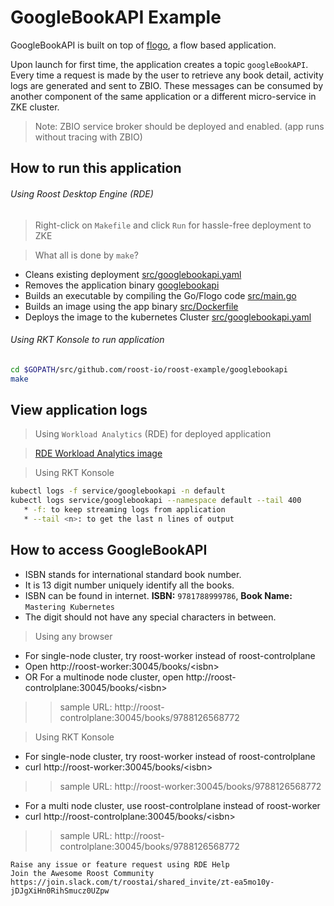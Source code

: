 # GoogleBookAPI Example

GoogleBookAPI is built on top of [flogo](https://www.flogo.io/), a flow based application.

Upon launch for first time, the application creates a topic `googleBookAPI`. 
Every time a request is made by the user to retrieve any book detail, activity logs are generated and sent to ZBIO. These messages can be consumed by another component of the same application or a different micro-service in ZKE cluster.

>Note: ZBIO service broker should be deployed and enabled. (app runs without tracing with ZBIO)

## How to run this application

###### Using Roost Desktop Engine (RDE)

> Right-click on `Makefile` and click `Run` for hassle-free deployment to ZKE

 >What all is done by `make`?
  * Cleans existing deployment [src/googlebookapi.yaml](src/googlebookapi.yaml)
  * Removes the application binary [googlebookapi](googlebookapi)
  * Builds an executable by compiling the Go/Flogo code [src/main.go](src/main.go)
  * Builds an image using the app binary [src/Dockerfile](src/Dockerfile)
  * Deploys the image to the kubernetes Cluster [src/googlebookapi.yaml](src/googlebookapi.yaml)

###### Using RKT Konsole to run application

```bash 
cd $GOPATH/src/github.com/roost-io/roost-example/googlebookapi
make
```

## View application logs 
> Using `Workload Analytics` (RDE) for deployed application

> [RDE Workload Analytics image](show_GoogleBookAPI_pod_logs_and_workload_view)

> Using RKT Konsole
```bash
kubectl logs -f service/googlebookapi -n default
kubectl logs service/googlebookapi --namespace default --tail 400
   * -f: to keep streaming logs from application
   * --tail <n>: to get the last n lines of output
```
## How to access GoogleBookAPI
* ISBN stands for international standard book number.
* It is 13 digit number uniquely identify all the books.
* ISBN can be found in internet. 
 **ISBN:** `9781788999786`, **Book Name:** `Mastering Kubernetes`
* The digit should not have any special characters in between.

> Using any browser 
* For single-node cluster, try roost-worker instead of roost-controlplane
* Open http://roost-worker:30045/books/<isbn\>
* OR For a multinode node cluster, open http://roost-controlplane:30045/books/<isbn\>
>>sample URL: http://roost-controlplane:30045/books/9788126568772

> Using RKT Konsole
  * For single-node cluster, try roost-worker instead of roost-controlplane
  * curl http://roost-worker:30045/books/<isbn\>
  >>sample URL: http://roost-worker:30045/books/9788126568772
  * For a multi node cluster, use roost-controlplane instead of roost-worker
  * curl http://roost-controlplane:30045/books/<isbn\>
  >>sample URL: http://roost-controlplane:30045/books/9788126568772

``` 
Raise any issue or feature request using RDE Help
Join the Awesome Roost Community https://join.slack.com/t/roostai/shared_invite/zt-ea5mo10y-jDJgXiHn0RihSmucz0UZpw
```
